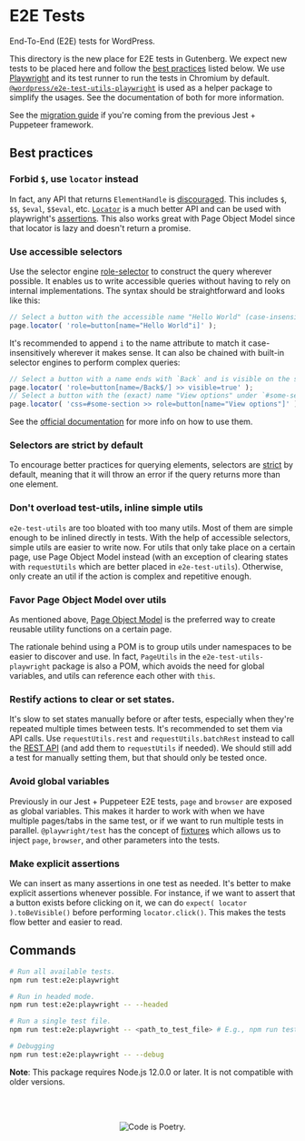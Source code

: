 # E2E Tests

End-To-End (E2E) tests for WordPress.

This directory is the new place for E2E tests in Gutenberg. We expect new tests to be placed here and follow the [best practices](#best-practices) listed below. We use [Playwright](https://playwright.dev/) and its test runner to run the tests in Chromium by default. [`@wordpress/e2e-test-utils-playwright`](https://github.com/WordPress/gutenberg/tree/HEAD/packages/e2e-test-utils-playwright) is used as a helper package to simplify the usages. See the documentation of both for more information.

See the [migration guide](https://github.com/WordPress/gutenberg/tree/HEAD/test/e2e/MIGRATION.md) if you're coming from the previous Jest + Puppeteer framework.

## Best practices

### Forbid `$`, use `locator` instead

In fact, any API that returns `ElementHandle` is [discouraged](https://playwright.dev/docs/api/class-page#page-query-selector). This includes `$`, `$$`, `$eval`, `$$eval`, etc. [`Locator`](https://playwright.dev/docs/api/class-locator) is a much better API and can be used with playwright's [assertions](https://playwright.dev/docs/api/class-locatorassertions). This also works great with Page Object Model since that locator is lazy and doesn't return a promise.

### Use accessible selectors

Use the selector engine [role-selector](https://playwright.dev/docs/selectors#role-selector) to construct the query wherever possible. It enables us to write accessible queries without having to rely on internal implementations. The syntax should be straightforward and looks like this:

```js
// Select a button with the accessible name "Hello World" (case-insensitive).
page.locator( 'role=button[name="Hello World"i]' );
```

It's recommended to append `i` to the name attribute to match it case-insensitively wherever it makes sense. It can also be chained with built-in selector engines to perform complex queries:

```js
// Select a button with a name ends with `Back` and is visible on the screen.
page.locator( 'role=button[name=/Back$/] >> visible=true' );
// Select a button with the (exact) name "View options" under `#some-section`.
page.locator( 'css=#some-section >> role=button[name="View options"]' );
```

See the [official documentation](https://playwright.dev/docs/selectors#role-selector) for more info on how to use them.

### Selectors are strict by default

To encourage better practices for querying elements, selectors are [strict](https://playwright.dev/docs/api/class-browser#browser-new-page-option-strict-selectors) by default, meaning that it will throw an error if the query returns more than one element.

### Don't overload test-utils, inline simple utils

`e2e-test-utils` are too bloated with too many utils. Most of them are simple enough to be inlined directly in tests. With the help of accessible selectors, simple utils are easier to write now. For utils that only take place on a certain page, use Page Object Model instead (with an exception of clearing states with `requestUtils` which are better placed in `e2e-test-utils`). Otherwise, only create an util if the action is complex and repetitive enough.

### Favor Page Object Model over utils

As mentioned above, [Page Object Model](https://playwright.dev/docs/test-pom) is the preferred way to create reusable utility functions on a certain page.

The rationale behind using a POM is to group utils under namespaces to be easier to discover and use. In fact, `PageUtils` in the `e2e-test-utils-playwright` package is also a POM, which avoids the need for global variables, and utils can reference each other with `this`.

### Restify actions to clear or set states.

It's slow to set states manually before or after tests, especially when they're repeated multiple times between tests. It's recommended to set them via API calls. Use `requestUtils.rest` and `requestUtils.batchRest` instead to call the [REST API](https://developer.wordpress.org/rest-api/reference/) (and add them to `requestUtils` if needed). We should still add a test for manually setting them, but that should only be tested once.

### Avoid global variables

Previously in our Jest + Puppeteer E2E tests, `page` and `browser` are exposed as global variables. This makes it harder to work with when we have multiple pages/tabs in the same test, or if we want to run multiple tests in parallel. `@playwright/test` has the concept of [fixtures](https://playwright.dev/docs/test-fixtures) which allows us to inject `page`, `browser`, and other parameters into the tests.

### Make explicit assertions

We can insert as many assertions in one test as needed. It's better to make explicit assertions whenever possible. For instance, if we want to assert that a button exists before clicking on it, we can do `expect( locator ).toBeVisible()` before performing `locator.click()`. This makes the tests flow better and easier to read.

## Commands

```bash
# Run all available tests.
npm run test:e2e:playwright

# Run in headed mode.
npm run test:e2e:playwright -- --headed

# Run a single test file.
npm run test:e2e:playwright -- <path_to_test_file> # E.g., npm run test:e2e:playwright -- site-editor/title.spec.js

# Debugging
npm run test:e2e:playwright -- --debug
```

**Note**: This package requires Node.js 12.0.0 or later. It is not compatible with older versions.

<br/><br/><p align="center"><img src="https://s.w.org/style/images/codeispoetry.png?1" alt="Code is Poetry." /></p>
